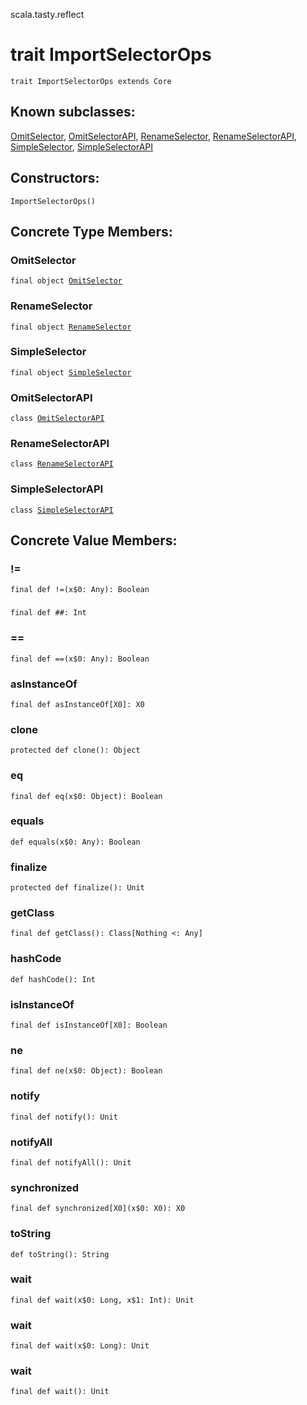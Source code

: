 scala.tasty.reflect
# trait ImportSelectorOps

<pre><code class="language-scala" >trait ImportSelectorOps extends Core</pre></code>
## Known subclasses:
<a href="./ImportSelectorOps/OmitSelector$.md">OmitSelector</a>, <a href="./ImportSelectorOps/OmitSelectorAPI.md">OmitSelectorAPI</a>, <a href="./ImportSelectorOps/RenameSelector$.md">RenameSelector</a>, <a href="./ImportSelectorOps/RenameSelectorAPI.md">RenameSelectorAPI</a>, <a href="./ImportSelectorOps/SimpleSelector$.md">SimpleSelector</a>, <a href="./ImportSelectorOps/SimpleSelectorAPI.md">SimpleSelectorAPI</a>
## Constructors:
<pre><code class="language-scala" >ImportSelectorOps()</pre></code>

## Concrete Type Members:
### OmitSelector
<pre><code class="language-scala" >final object <a href="./ImportSelectorOps/OmitSelector$.md">OmitSelector</a></pre></code>
### RenameSelector
<pre><code class="language-scala" >final object <a href="./ImportSelectorOps/RenameSelector$.md">RenameSelector</a></pre></code>
### SimpleSelector
<pre><code class="language-scala" >final object <a href="./ImportSelectorOps/SimpleSelector$.md">SimpleSelector</a></pre></code>
### OmitSelectorAPI
<pre><code class="language-scala" >class <a href="./ImportSelectorOps/OmitSelectorAPI.md">OmitSelectorAPI</a></pre></code>
### RenameSelectorAPI
<pre><code class="language-scala" >class <a href="./ImportSelectorOps/RenameSelectorAPI.md">RenameSelectorAPI</a></pre></code>
### SimpleSelectorAPI
<pre><code class="language-scala" >class <a href="./ImportSelectorOps/SimpleSelectorAPI.md">SimpleSelectorAPI</a></pre></code>
## Concrete Value Members:
### !=
<pre><code class="language-scala" >final def !=(x$0: Any): Boolean</pre></code>

### ##
<pre><code class="language-scala" >final def ##: Int</pre></code>

### ==
<pre><code class="language-scala" >final def ==(x$0: Any): Boolean</pre></code>

### asInstanceOf
<pre><code class="language-scala" >final def asInstanceOf[X0]: X0</pre></code>

### clone
<pre><code class="language-scala" >protected def clone(): Object</pre></code>

### eq
<pre><code class="language-scala" >final def eq(x$0: Object): Boolean</pre></code>

### equals
<pre><code class="language-scala" >def equals(x$0: Any): Boolean</pre></code>

### finalize
<pre><code class="language-scala" >protected def finalize(): Unit</pre></code>

### getClass
<pre><code class="language-scala" >final def getClass(): Class[Nothing <: Any]</pre></code>

### hashCode
<pre><code class="language-scala" >def hashCode(): Int</pre></code>

### isInstanceOf
<pre><code class="language-scala" >final def isInstanceOf[X0]: Boolean</pre></code>

### ne
<pre><code class="language-scala" >final def ne(x$0: Object): Boolean</pre></code>

### notify
<pre><code class="language-scala" >final def notify(): Unit</pre></code>

### notifyAll
<pre><code class="language-scala" >final def notifyAll(): Unit</pre></code>

### synchronized
<pre><code class="language-scala" >final def synchronized[X0](x$0: X0): X0</pre></code>

### toString
<pre><code class="language-scala" >def toString(): String</pre></code>

### wait
<pre><code class="language-scala" >final def wait(x$0: Long, x$1: Int): Unit</pre></code>

### wait
<pre><code class="language-scala" >final def wait(x$0: Long): Unit</pre></code>

### wait
<pre><code class="language-scala" >final def wait(): Unit</pre></code>

